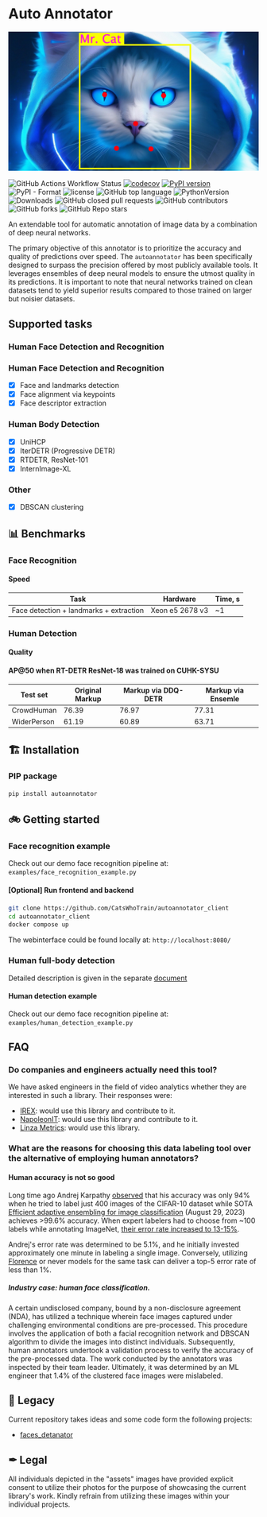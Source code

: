 # Auto Annotator
![Logo](readme_files/auto-annotate_logo.jpg)

![GitHub Actions Workflow Status](https://img.shields.io/github/actions/workflow/status/CatsWhoTrain/autoannotator/python-app.yml)
[![codecov](https://codecov.io/gh/CatsWhoTrain/autoannotator/graph/badge.svg?token=W555RQ6E2G)](https://codecov.io/gh/CatsWhoTrain/autoannotator)
[![PyPI version](https://badge.fury.io/py/autoannotator.svg)](https://badge.fury.io/py/autoannotator)
![PyPI - Format](https://img.shields.io/pypi/format/autoannotator)
![license](https://img.shields.io/github/license/CatsWhoTrain/autoannotator)
![GitHub top language](https://img.shields.io/github/languages/top/CatsWhoTrain/autoannotator)
![PythonVersion](https://img.shields.io/pypi/pyversions/autoannotator)
![Downloads](https://static.pepy.tech/badge/autoannotator)
![GitHub closed pull requests](https://img.shields.io/github/issues-pr-closed/CatsWhoTrain/autoannotator)
![GitHub contributors](https://img.shields.io/github/contributors/CatsWhoTrain/autoannotator)
![GitHub forks](https://img.shields.io/github/forks/CatsWhoTrain/autoannotator)
![GitHub Repo stars](https://img.shields.io/github/stars/CatsWhoTrain/autoannotator)

An extendable tool for automatic annotation of image data by a combination of deep neural networks.

The primary objective of this annotator is to prioritize the accuracy and quality of predictions over speed. The `autoannotator` has been specifically designed to surpass the precision offered by most publicly available tools. It leverages ensembles of deep neural models to ensure the utmost quality in its predictions. It is important to note that neural networks trained on clean datasets tend to yield superior results compared to those trained on larger but noisier datasets.

## Supported tasks
### Human Face Detection and Recognition
### Human Face Detection and Recognition
- [X] Face and landmarks detection 
- [X] Face alignment via keypoints
- [X] Face descriptor extraction

### Human Body Detection
- [X] UniHCP
- [X] IterDETR (Progressive DETR)
- [X] RTDETR, ResNet-101
- [X] InternImage-XL

### Other
- [X] DBSCAN clustering

## 📊 Benchmarks
### Face Recognition
#### Speed
| Task      | Hardware | Time, s |
| ---        | ---      | ---     |
| Face detection + landmarks + extraction |Xeon e5 2678 v3| ~1 |

### Human Detection
#### Quality
#### AP@50 when RT-DETR ResNet-18 was trained on CUHK-SYSU

| Test set    | Original Markup | Markup via DDQ-DETR | Markup via Ensemle |
| ----------- | --------------- | ------------------- | ------------------ |
| CrowdHuman  | 76.39           | 76.97               | 77.31              |
| WiderPerson | 61.19           | 60.89               | 63.71              |


## 🏗 Installation
### PIP package
```bash
pip install autoannotator
```

## 🚲 Getting started
### Face recognition example
Check out our demo face recognition pipeline at: `examples/face_recognition_example.py` 

#### [Optional] Run frontend and backend
```bash
git clone https://github.com/CatsWhoTrain/autoannotator_client
cd autoannotator_client
docker compose up
```
The webinterface could be found locally at: `http://localhost:8080/`

### Human full-body detection
Detailed description is given in the separate [document](docs/human_detection.md)
#### Human detection example
Check out our demo face recognition pipeline at: `examples/human_detection_example.py` 

## FAQ
### Do companies and engineers actually need this tool?
We have asked engineers in the field of video analytics whether they are interested in such a library. Their responses were:
- [IREX](https://irex.ai/): would use this library and contribute to it.
- [NapoleonIT](https://napoleonit.ru/): would use this library and contribute to it.
- [Linza Metrics](https://linzametrics.com/): would use this library.

### What are the reasons for choosing this data labeling tool over the alternative of employing human annotators?
#### Human accuracy is not so good
Long time ago Andrej Karpathy [observed](http://karpathy.github.io/2011/04/27/manually-classifying-cifar10/) that his accuracy was only 94% when he tried to label just 400 images of the CIFAR-10 dataset while SOTA [Efficient adaptive ensembling for image classification](https://onlinelibrary.wiley.com/doi/10.1111/exsy.13424) (August 29, 2023) achieves >99.6% accuracy.
When expert labelers had to choose from ~100 labels while annotating ImageNet, [their error rate increased to 13-15%](http://karpathy.github.io/2014/09/02/what-i-learned-from-competing-against-a-convnet-on-imagenet/).

Andrej's error rate was determined to be 5.1%, and he initially invested approximately one minute in labeling a single image. Conversely, utilizing [Florence](https://arxiv.org/abs/2111.11432v1) or never models for the same task can deliver a top-5 error rate of less than 1%.

##### Industry case: human face classification.
A certain undisclosed company, bound by a non-disclosure agreement (NDA), has utilized a technique wherein face images captured under challenging environmental conditions are pre-processed. This procedure involves the application of both a facial recognition network and DBSCAN algorithm to divide the images into distinct individuals. Subsequently, human annotators undertook a validation process to verify the accuracy of the pre-processed data. The work conducted by the annotators was inspected by their team leader. Ultimately, it was determined by an ML engineer that 1.4% of the clustered face images were mislabeled.



## 🏰 Legacy
Current repository takes ideas and some code form the following projects:
- [faces_detanator](https://github.com/IgorHoholko/faces_detanator)

## ✒ Legal
All individuals depicted in the "assets" images have provided explicit consent to utilize their photos for the purpose of showcasing the current library's work. Kindly refrain from utilizing these images within your individual projects.